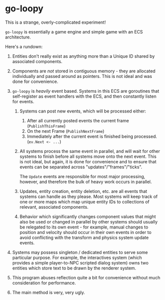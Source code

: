 # go-loopy

This is a strange, overly-complicated experiment!

`go-loopy` is essentially a game engine and simple game with an ECS architecture.

Here's a rundown:

 1. Entities don't really exist as anything more than a Unique ID shared by associated components.
 
 2. Components are *not* stored in contiguous memory - they are allocated individually and passed around as pointers.
    This is not ideal and was done for convenience.
 
 3. `go-loopy` is *heavily* event based. Systems in this ECS are goroutines that self-register as event handlers with
    the ECS, and then constantly listen for events.
    
    1. Systems can post new events, which will be processed either:
       1. After all currently posted events the current frame (`PublishThisFrame`)
       2. On the next Frame (`PublishNextFrame`)
       4. Immediately after the current event is finished being processed. (`ev.Next <- ...`)
       
    2. All systems process the same event in parallel, and will wait for other systems to finish before all systems move
       onto the next event. This is not ideal, but again, it is done for convenience and to ensure that events can be
       separated across "updates"/"frames"/"ticks".
       
       The `Update` events are responsible for most major processing, however, and therefore the bulk of heavy work
       occurs in parallel.
 
    3. Updates, entity creation, entity deletion, etc. are all events that systems can handle as they please. Most
       systems will keep track of one or more maps which map unique entity IDs to collections of relevant, associated
       components.
 
    4. Behavior which significantly changes component values that might also be used or changed in parallel by other
       systems should usually be relegated to its own event - for example, manual changes to position and velocity
       should occur in their own events in order to avoid conflicting with the transform and physics system update
       events.

 4. Systems may possess singleton / dedicated entities to serve some particular purpose. For example, the interactives
    system (which provides a simple player-to-NPC scripted dialog system) owns two entities which store text to be drawn
    by the renderer system.

 5. This program abuses reflection quite a bit for convenience without much consideration for performance.
 
 6. The main method is very, very ugly.